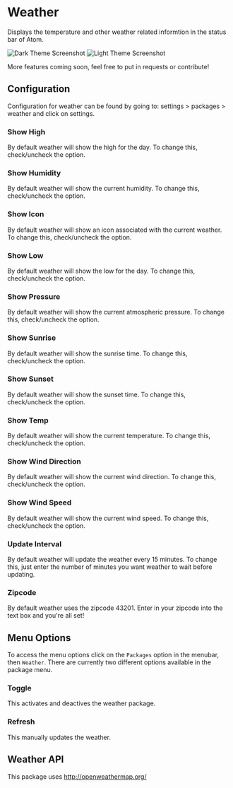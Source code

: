 # Weather

Displays the temperature and other weather related informtion in the status bar of Atom.

![Dark Theme Screenshot](http://i.imgur.com/cmFoXVa.png)
![Light Theme Screenshot](http://i.imgur.com/bzbwZWZ.png)

More features coming soon, feel free to put in requests or contribute!

## Configuration

Configuration for weather can be found by going to: settings > packages > weather and click on settings.

### Show High
By default weather will show the high for the day. To change this, check/uncheck the option.

### Show Humidity
By default weather will show the current humidity. To change this, check/uncheck the option.

### Show Icon
By default weather will show an icon associated with the current weather. To change this, check/uncheck the option.

### Show Low
By default weather will show the low for the day. To change this, check/uncheck the option.

### Show Pressure
By default weather will show the current atmospheric pressure. To change this, check/uncheck the option.

### Show Sunrise
By default weather will show the sunrise time. To change this, check/uncheck the option.

### Show Sunset
By default weather will show the sunset time. To change this, check/uncheck the option.

### Show Temp
By default weather will show the current temperature. To change this, check/uncheck the option.

### Show Wind Direction
By default weather will show the current wind direction. To change this, check/uncheck the option.

### Show Wind Speed
By default weather will show the current wind speed. To change this, check/uncheck the option.

### Update Interval
By default weather will update the weather every 15 minutes. To change this, just enter the number of minutes you want weather to wait before updating.

### Zipcode
By default weather uses the zipcode 43201. Enter in your zipcode into the text box and you're all set!

## Menu Options
To access the menu options click on the `Packages` option in the menubar, then `Weather`. There are currently two different options available in the package menu.

### Toggle
This activates and deactives the weather package.

### Refresh
This manually updates the weather.

## Weather API

This package uses http://openweathermap.org/
